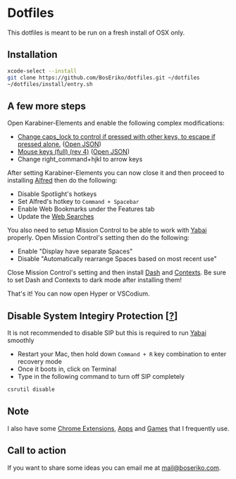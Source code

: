 # Dotfiles
This dotfiles is meant to be run on a fresh install of OSX only.

## Installation
``` sh
xcode-select --install
git clone https://github.com/BosEriko/dotfiles.git ~/dotfiles
~/dotfiles/install/entry.sh
```

## A few more steps
Open Karabiner-Elements and enable the following complex modifications:
- [Change caps_lock to control if pressed with other keys, to escape if pressed alone.](https://pqrs.org/osx/karabiner/complex_modifications/#caps_lock) ([Open JSON](https://pqrs.org/osx/karabiner/complex_modifications/json/caps_lock.json))
- [Mouse keys (full) (rev 4)](https://pqrs.org/osx/karabiner/complex_modifications/#mouse_keys_full) ([Open JSON](https://pqrs.org/osx/karabiner/complex_modifications/json/mouse_keys_full.json))
- Change right_command+hjkl to arrow keys

After setting Karabiner-Elements you can now close it and then proceed to installing [Alfred](https://www.alfredapp.com/) then do the following:
- Disable Spotlight's hotkeys
- Set Alfred's hotkey to `Command + Spacebar`
- Enable Web Bookmarks under the Features tab
- Update the [Web Searches](markdown/alfred.md)

You also need to setup Mission Control to be able to work with [Yabai](http://github.com/koekeishiya/yabai) properly. Open Mission Control's setting then do the following:
- Enable "Display have separate Spaces"
- Disable "Automatically rearrange Spaces based on most recent use"

Close Mission Control's setting and then install [Dash](https://kapeli.com/dash) and [Contexts](https://contexts.co/). Be sure to set Dash and Contexts to dark mode after installing them!

That's it! You can now open Hyper or VSCodium.

## Disable System Integiry Protection [[?](https://howtomacos.com/2019/11/01/disable-system-integrity-protection-in-macos-catalina/)]
It is not recommended to disable SIP but this is required to run [Yabai](http://github.com/koekeishiya/yabai) smoothly
- Restart your Mac, then hold down `Command + R` key combination to enter recovery mode
- Once it boots in, click on Terminal
- Type in the following command to turn off SIP completely
``` sh
csrutil disable
```

## Note
I also have some [Chrome Extensions](markdown/chrome-extensions.md), [Apps](markdown/apps.md) and [Games](markdown/games.md) that I frequently use.

## Call to action
If you want to share some ideas you can email me at mail@boseriko.com.

